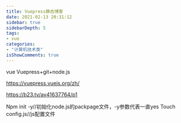 ```yaml
---
title: Vuepress静态博客
date: 2021-02-13 20:31:12
sidebar: true
sidebarDepth: 5
tags: 
- vue
categories:
- "计算机技术类"
isShowComments: true
---
```



vue
Vuepress+git+node.js

https://vuepress.vuejs.org/zh/

https://b23.tv/av41637764/p1

Npm init -y//初始化node.js的packpage文件，-y参数代表一直yes
Touch config.js//js配置文件